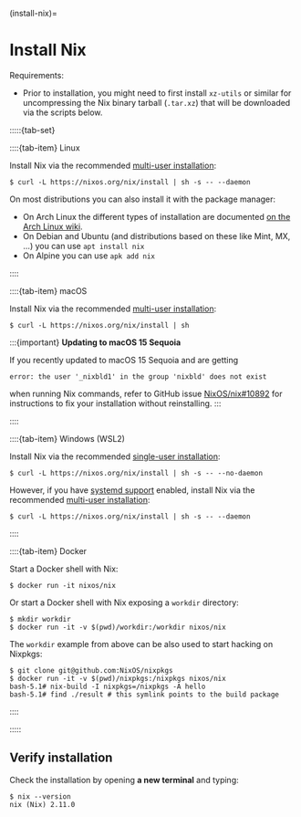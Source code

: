 (install-nix)=

# Install Nix
Requirements:
 - Prior to installation, you might need to first install `xz-utils` or similar for uncompressing the Nix binary tarball (`.tar.xz`) that will be downloaded via the scripts below.

:::::{tab-set}

::::{tab-item} Linux

Install Nix via the recommended [multi-user installation]:

```shell-session
$ curl -L https://nixos.org/nix/install | sh -s -- --daemon
```

On most distributions you can also install it with the package manager:
* On Arch Linux the different types of installation are documented [on the Arch Linux wiki](https://wiki.archlinux.org/title/Nix#Installation).
* On Debian and Ubuntu (and distributions based on these like Mint, MX, ...) you can use `apt install nix`
* On Alpine you can use `apk add nix`

::::

::::{tab-item} macOS

Install Nix via the recommended [multi-user installation]:

```shell-session
$ curl -L https://nixos.org/nix/install | sh
```

:::{important}
**Updating to macOS 15 Sequoia**

If you recently updated to macOS 15 Sequoia and are getting
```console
error: the user '_nixbld1' in the group 'nixbld' does not exist
```
when running Nix commands, refer to GitHub issue [NixOS/nix#10892](https://github.com/NixOS/nix/issues/10892) for instructions to fix your installation without reinstalling.
:::

::::

::::{tab-item} Windows (WSL2)

Install Nix via the recommended [single-user installation]:

```shell-session
$ curl -L https://nixos.org/nix/install | sh -s -- --no-daemon
```

However, if you have [systemd support] enabled, install Nix via the recommended [multi-user installation]:

```shell-session
$ curl -L https://nixos.org/nix/install | sh -s -- --daemon
```

[systemd support]: https://learn.microsoft.com/en-us/windows/wsl/wsl-config#systemd-support

::::

::::{tab-item} Docker

Start a Docker shell with Nix:

```shell-session
$ docker run -it nixos/nix
```

Or start a Docker shell with Nix exposing a `workdir` directory:

```shell-session
$ mkdir workdir
$ docker run -it -v $(pwd)/workdir:/workdir nixos/nix
```

The `workdir` example from above can be also used to start hacking on Nixpkgs:

```shell-session
$ git clone git@github.com:NixOS/nixpkgs
$ docker run -it -v $(pwd)/nixpkgs:/nixpkgs nixos/nix
bash-5.1# nix-build -I nixpkgs=/nixpkgs -A hello
bash-5.1# find ./result # this symlink points to the build package
```

::::

:::::

## Verify installation

Check the installation by opening **a new terminal** and typing:

```shell-session
$ nix --version
nix (Nix) 2.11.0
```

[multi-user installation]: https://nix.dev/manual/nix/stable/installation/multi-user.html
[single-user installation]: https://nix.dev/manual/nix/stable/installation/single-user.html

